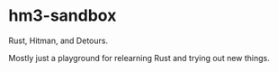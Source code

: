 # hm3-sandbox
Rust, Hitman, and Detours.

Mostly just a playground for relearning Rust and trying out new things.

